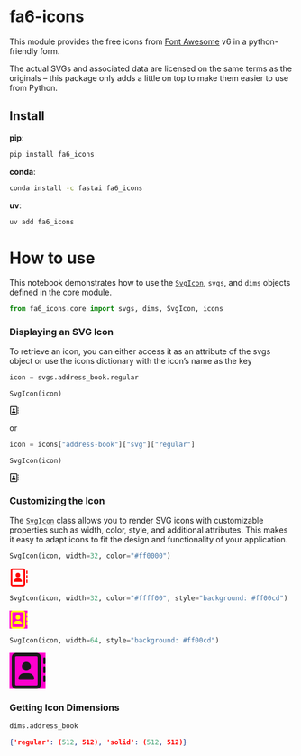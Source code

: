 # fa6-icons


<!-- WARNING: THIS FILE WAS AUTOGENERATED! DO NOT EDIT! -->

This module provides the free icons from [Font
Awesome](https://fontawesome.com/) v6 in a python-friendly form.

The actual SVGs and associated data are licensed on the same terms as
the originals – this package only adds a little on top to make them
easier to use from Python.

## Install

**pip**:

``` sh
pip install fa6_icons
```

**conda**:

``` sh
conda install -c fastai fa6_icons
```

**uv**:

``` sh
uv add fa6_icons
```

# How to use

This notebook demonstrates how to use the
[`SvgIcon`](https://AnswerDotAI.github.io/fa6-icons/core.html#svgicon),
`svgs`, and `dims` objects defined in the core module.

``` python
from fa6_icons.core import svgs, dims, SvgIcon, icons
```

### Displaying an SVG Icon

To retrieve an icon, you can either access it as an attribute of the
svgs object or use the icons dictionary with the icon’s name as the key

``` python
icon = svgs.address_book.regular
```

``` python
SvgIcon(icon)
```

<svg xmlns="http://www.w3.org/2000/svg" style="max-width: 16px; fill: currentColor" viewBox="0 0 512 512"><path d="M384 48c8.8 0 16 7.2 16 16l0 384c0 8.8-7.2 16-16 16L96 464c-8.8 0-16-7.2-16-16L80 64c0-8.8 7.2-16 16-16l288 0zM96 0C60.7 0 32 28.7 32 64l0 384c0 35.3 28.7 64 64 64l288 0c35.3 0 64-28.7 64-64l0-384c0-35.3-28.7-64-64-64L96 0zM240 256a64 64 0 1 0 0-128 64 64 0 1 0 0 128zm-32 32c-44.2 0-80 35.8-80 80c0 8.8 7.2 16 16 16l192 0c8.8 0 16-7.2 16-16c0-44.2-35.8-80-80-80l-64 0zM512 80c0-8.8-7.2-16-16-16s-16 7.2-16 16l0 64c0 8.8 7.2 16 16 16s16-7.2 16-16l0-64zM496 192c-8.8 0-16 7.2-16 16l0 64c0 8.8 7.2 16 16 16s16-7.2 16-16l0-64c0-8.8-7.2-16-16-16zm16 144c0-8.8-7.2-16-16-16s-16 7.2-16 16l0 64c0 8.8 7.2 16 16 16s16-7.2 16-16l0-64z"/></svg>

or

``` python
icon = icons["address-book"]["svg"]["regular"]
```

``` python
SvgIcon(icon)
```

<svg xmlns="http://www.w3.org/2000/svg" style="max-width: 16px; fill: currentColor" viewBox="0 0 512 512"><path d="M384 48c8.8 0 16 7.2 16 16l0 384c0 8.8-7.2 16-16 16L96 464c-8.8 0-16-7.2-16-16L80 64c0-8.8 7.2-16 16-16l288 0zM96 0C60.7 0 32 28.7 32 64l0 384c0 35.3 28.7 64 64 64l288 0c35.3 0 64-28.7 64-64l0-384c0-35.3-28.7-64-64-64L96 0zM240 256a64 64 0 1 0 0-128 64 64 0 1 0 0 128zm-32 32c-44.2 0-80 35.8-80 80c0 8.8 7.2 16 16 16l192 0c8.8 0 16-7.2 16-16c0-44.2-35.8-80-80-80l-64 0zM512 80c0-8.8-7.2-16-16-16s-16 7.2-16 16l0 64c0 8.8 7.2 16 16 16s16-7.2 16-16l0-64zM496 192c-8.8 0-16 7.2-16 16l0 64c0 8.8 7.2 16 16 16s16-7.2 16-16l0-64c0-8.8-7.2-16-16-16zm16 144c0-8.8-7.2-16-16-16s-16 7.2-16 16l0 64c0 8.8 7.2 16 16 16s16-7.2 16-16l0-64z"/></svg>

### Customizing the Icon

The
[`SvgIcon`](https://AnswerDotAI.github.io/fa6-icons/core.html#svgicon)
class allows you to render SVG icons with customizable properties such
as width, color, style, and additional attributes. This makes it easy to
adapt icons to fit the design and functionality of your application.

``` python
SvgIcon(icon, width=32, color="#ff0000")
```

<svg xmlns="http://www.w3.org/2000/svg" style="max-width: 32px; fill: #ff0000" viewBox="0 0 512 512"><path d="M384 48c8.8 0 16 7.2 16 16l0 384c0 8.8-7.2 16-16 16L96 464c-8.8 0-16-7.2-16-16L80 64c0-8.8 7.2-16 16-16l288 0zM96 0C60.7 0 32 28.7 32 64l0 384c0 35.3 28.7 64 64 64l288 0c35.3 0 64-28.7 64-64l0-384c0-35.3-28.7-64-64-64L96 0zM240 256a64 64 0 1 0 0-128 64 64 0 1 0 0 128zm-32 32c-44.2 0-80 35.8-80 80c0 8.8 7.2 16 16 16l192 0c8.8 0 16-7.2 16-16c0-44.2-35.8-80-80-80l-64 0zM512 80c0-8.8-7.2-16-16-16s-16 7.2-16 16l0 64c0 8.8 7.2 16 16 16s16-7.2 16-16l0-64zM496 192c-8.8 0-16 7.2-16 16l0 64c0 8.8 7.2 16 16 16s16-7.2 16-16l0-64c0-8.8-7.2-16-16-16zm16 144c0-8.8-7.2-16-16-16s-16 7.2-16 16l0 64c0 8.8 7.2 16 16 16s16-7.2 16-16l0-64z"/></svg>

``` python
SvgIcon(icon, width=32, color="#ffff00", style="background: #ff00cd")
```

<svg xmlns="http://www.w3.org/2000/svg" style="background: #ff00cd; max-width: 32px; fill: #ffff00" viewBox="0 0 512 512"><path d="M384 48c8.8 0 16 7.2 16 16l0 384c0 8.8-7.2 16-16 16L96 464c-8.8 0-16-7.2-16-16L80 64c0-8.8 7.2-16 16-16l288 0zM96 0C60.7 0 32 28.7 32 64l0 384c0 35.3 28.7 64 64 64l288 0c35.3 0 64-28.7 64-64l0-384c0-35.3-28.7-64-64-64L96 0zM240 256a64 64 0 1 0 0-128 64 64 0 1 0 0 128zm-32 32c-44.2 0-80 35.8-80 80c0 8.8 7.2 16 16 16l192 0c8.8 0 16-7.2 16-16c0-44.2-35.8-80-80-80l-64 0zM512 80c0-8.8-7.2-16-16-16s-16 7.2-16 16l0 64c0 8.8 7.2 16 16 16s16-7.2 16-16l0-64zM496 192c-8.8 0-16 7.2-16 16l0 64c0 8.8 7.2 16 16 16s16-7.2 16-16l0-64c0-8.8-7.2-16-16-16zm16 144c0-8.8-7.2-16-16-16s-16 7.2-16 16l0 64c0 8.8 7.2 16 16 16s16-7.2 16-16l0-64z"/></svg>

``` python
SvgIcon(icon, width=64, style="background: #ff00cd")
```

<svg xmlns="http://www.w3.org/2000/svg" style="background: #ff00cd; max-width: 64px; fill: currentColor" viewBox="0 0 512 512"><path d="M384 48c8.8 0 16 7.2 16 16l0 384c0 8.8-7.2 16-16 16L96 464c-8.8 0-16-7.2-16-16L80 64c0-8.8 7.2-16 16-16l288 0zM96 0C60.7 0 32 28.7 32 64l0 384c0 35.3 28.7 64 64 64l288 0c35.3 0 64-28.7 64-64l0-384c0-35.3-28.7-64-64-64L96 0zM240 256a64 64 0 1 0 0-128 64 64 0 1 0 0 128zm-32 32c-44.2 0-80 35.8-80 80c0 8.8 7.2 16 16 16l192 0c8.8 0 16-7.2 16-16c0-44.2-35.8-80-80-80l-64 0zM512 80c0-8.8-7.2-16-16-16s-16 7.2-16 16l0 64c0 8.8 7.2 16 16 16s16-7.2 16-16l0-64zM496 192c-8.8 0-16 7.2-16 16l0 64c0 8.8 7.2 16 16 16s16-7.2 16-16l0-64c0-8.8-7.2-16-16-16zm16 144c0-8.8-7.2-16-16-16s-16 7.2-16 16l0 64c0 8.8 7.2 16 16 16s16-7.2 16-16l0-64z"/></svg>

### Getting Icon Dimensions

``` python
dims.address_book
```

``` json
{'regular': (512, 512), 'solid': (512, 512)}
```

